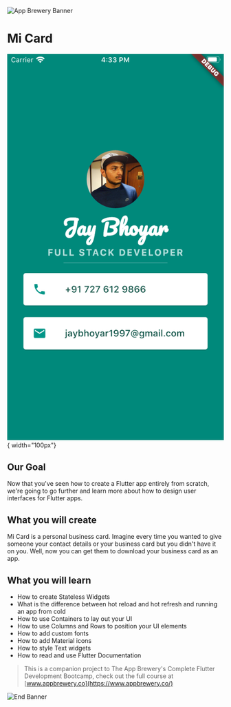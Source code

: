 ![App Brewery Banner](https://github.com/londonappbrewery/Images/blob/master/AppBreweryBanner.png)

# Mi Card

![Final Image](images/final.png){ width="100px"}

## Our Goal

Now that you've seen how to create a Flutter app entirely from scratch, we're going to go further and learn more about how to design user interfaces for Flutter apps.

## What you will create

Mi Card is a personal business card. Imagine every time you wanted to give someone your contact details or your business card but you didn't have it on you. Well, now you can get them to download your business card as an app.

## What you will learn

-   How to create Stateless Widgets
-   What is the difference between hot reload and hot refresh and running an app from cold
-   How to use Containers to lay out your UI
-   How to use Columns and Rows to position your UI elements
-   How to add custom fonts
-   How to add Material icons
-   How to style Text widgets
-   How to read and use Flutter Documentation

> This is a companion project to The App Brewery's Complete Flutter Development Bootcamp, check out the full course at [www.appbrewery.co](https://www.appbrewery.co/)

![End Banner](https://github.com/londonappbrewery/Images/blob/master/readme-end-banner.png)
